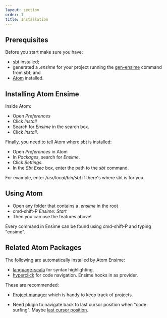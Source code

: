 ```yaml
---
layout: section
order: 1
title: Installation
---
```


## Prerequisites

Before you start make sure you have:

- [sbt] installed;
- generated a _.ensime_ for your project running the [gen-ensime] command from sbt; and
- [Atom] installed.

## Installing Atom Ensime

Inside Atom:

- Open _Preferences_
- Click _Install_
- Search for _Ensime_ in the search box.
- Click _Install_.

Finally, you need to tell Atom where sbt is installed:

- Open _Preferences_ in Atom
- In _Packages_, search for _Ensime_.
- Click _Settings_.
- In the _Sbt Exec_ box, enter the path to the _sbt_ command.

For example, enter _/usr/local/bin/sbt_ if there's where sbt is for you.

## Using Atom

- Open any folder that contains a _.ensime_ in the root
- cmd-shift-P _Ensime: Start_
- Then you can use the features above!

Every command in Ensime can be found using cmd-shift-P and typing "ensime".

## Related Atom Packages

The following are automatically installed by Atom Ensime:

- [language-scala] for syntax highlighting.
- [hyperclick] for code navigation. Ensime hooks in as provider.


These are recommended:

- [Project manager] which is handy to keep track of projects.

- Need plugin to navigate back to last cursor position when "code surfing". Maybe [last cursor position].


[sbt]: http://www.scala-sbt.org/download.html
[gen-ensime]: /build_tools/sbt/
[language-scala]: https://atom.io/packages/language-scala
[hyperclick]: https://atom.io/packages/hyperclick
[Project manager]: https://github.com/danielbrodin/atom-project-manager
[last cursor position]: https://atom.io/packages/last-cursor-position
[Atom]: https://atom.io/


